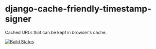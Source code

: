 # django-cache-friendly-timestamp-signer
Cached URLs that can be kept in browser's cache.

[![Build Status](https://travis-ci.org/PokaInc/django-cache-friendly-timestamp-signer.svg?branch=master)](https://travis-ci.org/PokaInc/django-cache-friendly-timestamp-signer)
